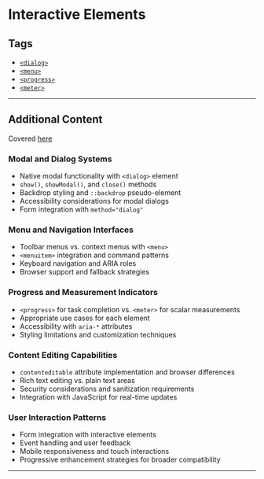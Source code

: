 # Interactive Elements

## Tags

+ [`<dialog>`](../../notes/html/00_tags/dialog.md)
+ [`<menu>`](../../notes/html/00_tags/menu.md)
+ [`<progress>`](../../notes/html/00_tags/progress.md)
+ [`<meter>`](../../notes/html/00_tags/meter.md)

---

## Additional Content

Covered [here](../../notes/html/11_interactive_elements.md)

### Modal and Dialog Systems

+ Native modal functionality with `<dialog>` element
+ `show()`, `showModal()`, and `close()` methods
+ Backdrop styling and `::backdrop` pseudo-element
+ Accessibility considerations for modal dialogs
+ Form integration with `method="dialog"`

### Menu and Navigation Interfaces

+ Toolbar menus vs. context menus with `<menu>`
+ `<menuitem>` integration and command patterns
+ Keyboard navigation and ARIA roles
+ Browser support and fallback strategies

### Progress and Measurement Indicators

+ `<progress>` for task completion vs. `<meter>` for scalar measurements
+ Appropriate use cases for each element
+ Accessibility with `aria-*` attributes
+ Styling limitations and customization techniques

### Content Editing Capabilities

+ `contenteditable` attribute implementation and browser differences
+ Rich text editing vs. plain text areas
+ Security considerations and sanitization requirements
+ Integration with JavaScript for real-time updates

### User Interaction Patterns

+ Form integration with interactive elements
+ Event handling and user feedback
+ Mobile responsiveness and touch interactions
+ Progressive enhancement strategies for broader compatibility

---
